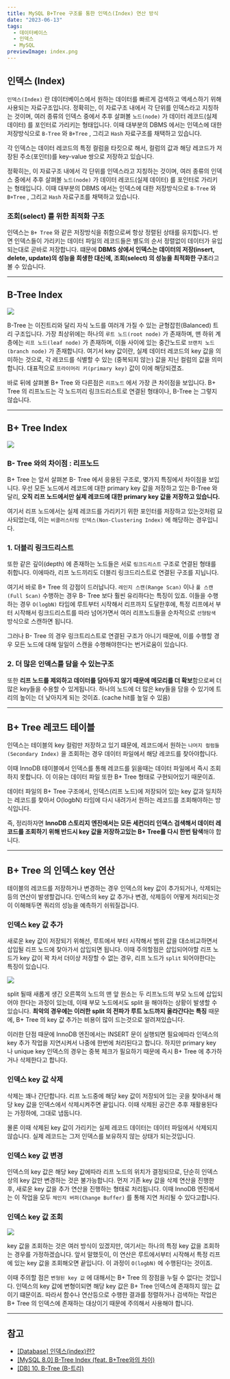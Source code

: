 ```yaml
---
title: MySQL B+Tree 구조를 통한 인덱스(Index) 연산 방식
date: "2023-06-13"
tags:
  - 데이터베이스
  - 인덱스
  - MySQL
previewImage: index.png
---
```


## 인덱스 (Index)

`인덱스(Index)` 란 데이터베이스에서 원하는 데이터를 빠르게 검색하고 엑세스하기 위해 사용되는 자료구조입니다. 정확히는, 이 자료구조 내에서 각 단위를 인덱스라고 지칭하는 것이며, 여러 종류의 인덱스 중에서 추후 살펴볼 `노드(node)` 가 데이터 레코드(실제 데이터) 를 포인터로 가리키는 형태입니다. 이때 대부분의 DBMS 에서는 인덱스에 대한 저장방식으로 `B-Tree` 와 `B+Tree` , 그리고 `Hash` 자료구조를 채택하고 있습니다.

각 인덱스는 데이터 레코드의 특정 컬럼을 타킷으로 해서, 컬럼의 값과 해당 레코드가 저장된 주소(포인터)를 key-value 쌍으로 저장하고 있습니다.

정확히는, 이 자료구조 내에서 각 단위를 인덱스라고 지칭하는 것이며, 여러 종류의 인덱스 중에서 추후 살펴볼 `노드(node)` 가 데이터 레코드(실제 데이터) 를 포인터로 가리키는 형태입니다. 이때 대부분의 DBMS 에서는 인덱스에 대한 저장방식으로 `B-Tree` 와 `B+Tree` , 그리고 `Hash` 자료구조를 채택하고 있습니다.

### 조회(select) 를 위한 최적화 구조

인덱스는 `B+ Tree` 와 같은 저장방식을 취함으로써 항상 정렬된 상태를 유지합니다. 반면 인덱스들이 가리키는 데이터 파일의 레코드들은 별도의 순서 정렬없이 데이터가 유입되는대로 곧바로 저장합니다. 떄문에 **DBMS 상에서 인덱스는 데이터의 저장(insert, delete, update)의 성능을 희생한 대신에, 조회(select) 의 성능을 최적화한 구조**라고 볼 수 있습니다.

---

## B-Tree Index

![](https://velog.velcdn.com/images/msung99/post/56f352c6-0a3c-486d-a36d-3e20987a5034/image.png)

B-Tree 는 이진트리와 달리 자식 노드를 여러개 가질 수 있는 균형잡힌(Balanced) 트리 구조입니다. 가장 최상위에는 하나의 `루트 노드(root node)` 가 존재하며, 맨 하위 계층에는 `리프 노드(leaf node)` 가 존재하며, 이들 사이에 있는 중간노드로 `브랜치 노드(branch node)` 가 존재합니다. 여기서 key 값이란, 실제 데이터 레코드의 key 값을 의미하는 것으로, 각 레코드를 식별할 수 있는 (중복되지 않는) 값을 지닌 컬럼의 값을 의미합니다. 대표적으로 `프라이머리 키(primary key)` 값이 이에 해당되겠죠.

바로 뒤에 살펴볼 B+ Tree 와 다른점은 `리프노드` 에서 가장 큰 차이점을 보입니다. B+ Tree 의 리프노드는 각 노드끼리 링크드리스트로 연결된 형태이나, B-Tree 는 그렇지 않습니다.

---

## B+ Tree Index

![](https://velog.velcdn.com/images/msung99/post/dda72d71-7323-4205-a903-cbeca57ca581/image.png)

### B- Tree 와의 차이점 : 리프노드

B+ Tree 는 앞서 살펴본 B- Tree 에서 응용된 구조로, 몇가지 특징에서 차이점을 보입니다. 우선 모든 노드에서 레코드에 대한 primary key 값을 저장하고 있는 B-Tree 와 달리, **오직 리프 노드에서만 실제 레코드에 대한 primary key 값을 저장하고 있습니다.**

여기서 리프 노드에서는 실제 레코드를 가리키기 위한 포인터를 저장하고 있는것처럼 묘사되었는데, 이는 `비클러스터링 인덱스(Non-Clustering Index)` 에 해당하는 경우입니다.

### 1. 더블리 링크드리스트

또한 같은 깊이(depth) 에 존재하는 노드들은 서로 `링크드리스트` 구조로 연결된 형태를 취합니다. 이에따라, 리프 노드끼리도 더블리 링크드리스트로 연결된 구조를 지닙니다.

여기서 바로 B+ Tree 의 강점이 드러납니다. `레인지 스캔(Range Scan)` 이나 `풀 스캔(Full Scan)` 수행하는 경우 B- Tree 보다 훨씬 유리하다는 특징이 있죠. 이들을 수행하는 경우 `O(logbN)` 타임에 루트부터 시작해서 리프까지 도달한후에, 특정 리프에서 부터 시작해서 링크드리스트를 따라 넘어가면서 여러 리프노드들을 순차적으로 `선형탐색` 방식으로 스캔하면 됩니다.

그러나 B- Tree 의 경우 링크트리스트로 연결된 구조가 아니기 때문에, 이를 수행할 경우 모든 노드에 대해 일일이 스캔을 수행해야한다는 번거로움이 있습니다.

### 2. 더 많은 인덱스를 담을 수 있는구조

또한 **리프 노드를 제외하고 데이터를 담아두지 않기 때문에 메모리를 더 확보**함으로써 더 많은 key들을 수용할 수 있게됩니다. 하나의 노드에 더 많은 key들을 담을 수 있기에 트리의 높이는 더 낮아지게 되는 것이죠. (cache hit를 높일 수 있음)

---

## B+ Tree 레코드 테이블

인덱스는 테이블의 key 컬럼만 저장하고 있기 떄문에, 레코드에서 원하는 `나머지 컬럼들 (Secondary Index)` 을 조회하는 경우 데이터 파일에서 해당 레코드를 찾아야합니다.

이때 InnoDB 테이블에서 인덱스를 통해 레코드를 읽을때는 데이터 파일에서 즉시 조회하지 못합니다. 이 이유는 데이터 파일 또한 B+ Tree 형태로 구현되어있기 때문이죠.

데이터 파일의 B+ Tree 구조에서, 인덱스(리프 노드)에 저장되어 있는 key 값과 일치하는 레코드를 찾아서 O(logbN) 타임에 다시 내려가서 원하는 레코드를 조회해야하는 방식입니다.

즉, 정리하자면 **InnoDB 스토리지 엔진에서는 모든 세컨더리 인덱스 검색해서 데이터 레코드를 조회하기 위해 반드시 key 값을 저장하고있는 B+ Tree를 다시 한번 탐색**해야 합니다.

---

## B+ Tree 의 인덱스 key 연산

테이블의 레코드를 저장하거나 변경하는 경우 인덱스의 key 값이 추가되거나, 삭제되는등의 연산이 발생할겁니다. 인덱스의 key 값 추가나 변경, 삭제등이 어떻게 처리되는것이 이해해두면 쿼리의 성능을 예측하기 쉬워질겁니다.

### 인덱스 key 값 추가

새로운 key 값이 저장되기 위해선, 루트에서 부터 시작해서 범위 값을 대소비교하면서 삽입될 리프 노드에 찾아가서 삽입되면 됩니다. 이때 주의할점은 삽입되어야할 리프 노드가 key 값이 꽉 차서 더이상 저장할 수 없는 경우, 리프 노드가 `split` 되어야한다는 특징이 있습니다.

![](https://velog.velcdn.com/images/msung99/post/174c11c2-4b72-46c9-b249-e2c44aec6737/image.png)

split 될때 새롭게 생긴 오른쪽의 노드의 맨 앞 원소는 두 리프노드의 부모 노드에 삽입되어야 한다는 과정이 있는데, 이때 부모 노드에서도 split 을 해야하는 상황이 발생할 수 있습니다. **최악의 경우에는 이러한 split 의 전파가 루트 노드까지 올라간다는 특징** 때문에, B+ Tree 의 key 값 추가는 비용이 많이 드는것으로 알려져있습니다.

이러한 단점 때문에 InnoDB 엔진에서는 INSERT 문이 실행되면 필요에따라 인덱스의 key 추가 작업을 지연시켜서 나중에 한번에 처리된다고 합니다. 하지만 primary key 나 unique key 인덱스의 경우는 중복 체크가 필요하기 때문에 즉시 B+ Tree 에 추가하거나 삭제한다고 합니다.

### 인덱스 key 값 삭제

삭제는 꽤나 간단합니다. 리프 노드중에 해당 key 값이 저장되어 있는 곳을 찾아내서 해당 key 값을 인덱스에서 삭제시켜주면 끝입니다. 이때 삭제된 공간은 추후 재활용된다는 가정하에, 그대로 냅둡니다.

몰론 이때 삭제된 key 값이 가리키는 실제 레코드 데이터는 데이터 파일에서 삭제되지 않습니다. 실제 레코드는 그저 인덱스를 보유하지 않는 상태가 되는것입니다.

### 인덱스 key 값 변경

인덱스의 key 값은 해당 key 값에따라 리프 노드의 위치가 결정되므로, 단순히 인덱스상의 key 값만 변경하는 것은 불가능합니다. 먼저 기존 key 값을 삭제 연산을 진행한 후, 새로운 key 값을 추가 연산을 진행하는 형태로 처리됩니다. 이때 InnoDB 엔진에서는 이 작업을 모두 `체인지 버퍼(Change Buffer)` 를 통해 지연 처리될 수 있다고합니다.

### 인덱스 key 값 조회

![](https://velog.velcdn.com/images/msung99/post/5d88eb2b-27ef-4497-b4da-5ebcf3adca72/image.png)

key 값을 조회하는 것은 여러 방식이 있겠지만, 여기서는 하나의 특정 key 값을 조회하는 경우를 가정하겠습니다. 앞서 말했듯이, 이 연산은 루트에서부터 시작해서 특정 리프에 있는 key 값을 조회해오면 끝입니다. 이 과정이 `O(logbN)` 에 수행된다는 것이죠.

이때 주의할 점은 `변형된 key 값` 에 대해서는 B+ Tree 의 장점을 누릴 수 없다는 것입니다. 인덱스의 key 값에 변형이되면 해당 key 값은 B+ Tree 인덱스에 존재하지 않는 값이기 떄문이죠. 따라서 함수나 연산등으로 수행한 결과를 정렬하거나 검색하는 작업은 B+ Tree 의 인덱스에 존재하는 대상이기 때문에 주의해서 사용해야 합니다.

---

## 참고

- [[Database] 인덱스(index)란?](https://mangkyu.tistory.com/96)
- [[MySQL 8.0] B-Tree Index (feat. B+Tree와의 차이)](https://velog.io/@evelyn82ny/B-Tree-index-feat-difference-from-B-plus-Tree)
- [[DB] 10. B-Tree (B-트리)](https://rebro.kr/169)
